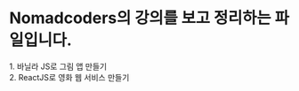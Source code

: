 <h1>Nomadcoders의 강의를 보고 정리하는 파일입니다.</h1>
<span style="margin-top: 10px;">
  1. 바닐라 JS로 그림 앱 만들기
  <br>
  2. ReactJS로 영화 웹 서비스 만들기
</span>
